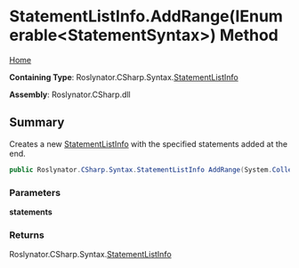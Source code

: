 # StatementListInfo\.AddRange\(IEnumerable\<StatementSyntax>\) Method

[Home](../../../../../README.md)

**Containing Type**: Roslynator\.CSharp\.Syntax\.[StatementListInfo](../README.md)

**Assembly**: Roslynator\.CSharp\.dll

## Summary

Creates a new [StatementListInfo](../README.md) with the specified statements added at the end\.

```csharp
public Roslynator.CSharp.Syntax.StatementListInfo AddRange(System.Collections.Generic.IEnumerable<Microsoft.CodeAnalysis.CSharp.Syntax.StatementSyntax> statements)
```

### Parameters

**statements**

### Returns

Roslynator\.CSharp\.Syntax\.[StatementListInfo](../README.md)

